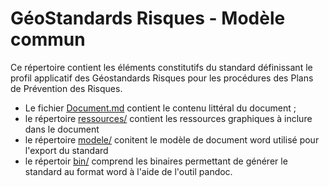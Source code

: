 # GéoStandards Risques - Modèle commun

Ce répertoire contient les éléments constitutifs du standard définissant le profil applicatif des Géostandards Risques pour les procédures des Plans de Prévention des Risques.

- Le fichier [Document.md](./Document.md) contient le contenu littéral du document ;
- le répertoire [ressources/](./ressources) contient les ressources graphiques à inclure dans le document
- le répertoire [modele/](./modele) conitent le modèle de document word utilisé pour l'export du standard
- le répertoir [bin/](./bin) comprend les binaires permettant de générer le standard au format word à l'aide de l'outil pandoc.


